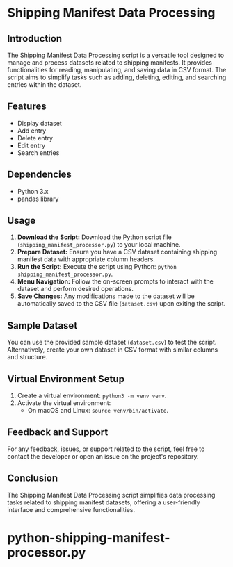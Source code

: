 # Shipping Manifest Data Processing

## Introduction
The Shipping Manifest Data Processing script is a versatile tool designed to manage and process datasets related to shipping manifests. It provides functionalities for reading, manipulating, and saving data in CSV format. The script aims to simplify tasks such as adding, deleting, editing, and searching entries within the dataset.

## Features
- Display dataset
- Add entry
- Delete entry
- Edit entry
- Search entries

## Dependencies
- Python 3.x
- pandas library

## Usage
1. **Download the Script:** Download the Python script file (`shipping_manifest_processor.py`) to your local machine.
2. **Prepare Dataset:** Ensure you have a CSV dataset containing shipping manifest data with appropriate column headers.
3. **Run the Script:** Execute the script using Python: `python shipping_manifest_processor.py`.
4. **Menu Navigation:** Follow the on-screen prompts to interact with the dataset and perform desired operations.
5. **Save Changes:** Any modifications made to the dataset will be automatically saved to the CSV file (`dataset.csv`) upon exiting the script.

## Sample Dataset
You can use the provided sample dataset (`dataset.csv`) to test the script. Alternatively, create your own dataset in CSV format with similar columns and structure.

## Virtual Environment Setup
1. Create a virtual environment: `python3 -m venv venv`.
2. Activate the virtual environment:
   - On macOS and Linux: `source venv/bin/activate`.

## Feedback and Support
For any feedback, issues, or support related to the script, feel free to contact the developer or open an issue on the project's repository.

## Conclusion
The Shipping Manifest Data Processing script simplifies data processing tasks related to shipping manifest datasets, offering a user-friendly interface and comprehensive functionalities.

# python-shipping-manifest-processor.py
